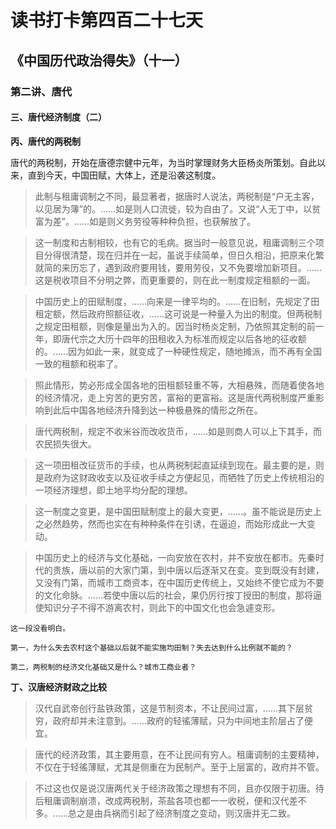 读书打卡第四百二十七天
===

《中国历代政治得失》（十一）
---
### 第二讲、唐代

#### 三、唐代经济制度（二）

**丙、唐代的两税制**

唐代的两税制，开始在唐德宗健中元年，为当时掌理财务大臣杨炎所策划。自此以来，直到今天，中国田赋，大体上，还是沿袭这制度。

> 此制与租庸调制之不同，最显著者，据唐时人说法，两税制是“户无主客，以见居为簿”的。……如是则人口流徙，较为自由了。又说“人无丁中，以贫富为差”。……如是则义务劳役等种种负担，也获解放了。

> 这一制度和古制相较，也有它的毛病。据当时一般意见说，租庸调制三个项目分得很清楚，现在归并在一起，虽说手续简单，但日久相沿，把原来化繁就简的来历忘了，遇到政府要用钱，要用劳役，又不免要增加新项目。……这是税收项目不分明之弊，而更重要的，则在此一制度规定租额的一面。

> 中国历史上的田赋制度，……向来是一律平均的。……在旧制，先规定了田租定额，然后政府照额征收，……这可说是一种量入为出的制度。但两税制之规定田租额，则像是量出为入的。因当时杨炎定制，乃依照其定制的前一年，即唐代宗之大历十四年的田租收入为标准而规定以后各地的征收额的。……因为如此一来，就变成了一种硬性规定，随地摊派，而不再有全国一致的租额和税率了。

> 照此情形，势必形成全国各地的田租额轻重不等，大相悬殊，而随着使各地的经济情况，走上穷苦的更穷苦，富裕的更富裕。这是唐代两税制度严重影响到此后中国各地经济升降到达一种极悬殊的情形之所在。

> 唐代两税制，规定不收米谷而改收货币，……如是则商人可以上下其手，而农民损失很大。

> 这一项田租改征货币的手续，也从两税制起直延续到现在。最主要的是，则是政府为这财政收支以及征收手续之方便起见，而牺牲了历史上传统相沿的一项经济理想，即土地平均分配的理想。

> 这一制度之变更，是中国田赋制度上的最大变更，……。虽不能说是历史上之必然趋势，然而也实在有种种条件在引诱，在逼迫，而始形成此一大变动。

> 中国历史上的经济与文化基础，一向安放在农村，并不安放在都市。先秦时代的贵族，唐以前的大家门第，到中唐以后逐渐又在变。变到既没有封建，又没有门第，而城市工商资本，在中国历史传统上，又始终不使它成为不要的文化命脉。……若使中唐以后的社会，果仍厉行按丁授田的制度，那将逼使知识分子不得不游离农村，则此下的中国文化也会急遽变形。
```
这一段没看明白。

第一，为什么失去农村这个基础以后就不能实施均田制？失去达到什么比例就不能的？

第二，两税制的经济文化基础又是什么？城市工商业者？
```
**丁、汉唐经济财政之比较**
> 汉代自武帝创行盐铁政策，这是节制资本，不让民间过富，……其下层贫穷，政府却并未注意到。……政府的轻徭薄赋，只为中间地主阶层占了便宜。

> 唐代的经济政策，其主要用意，在不让民间有穷人。租庸调制的主要精神，不仅在于轻徭薄赋，尤其是侧重在为民制产。至于上层富的，政府并不管。

> 不过这也仅是说汉唐两代关于经济政策之理想有不同，且亦仅限于初唐。待后租庸调制崩溃，改成两税制，茶盐各项也都一一收税，便和汉代差不多。……总之是由兵祸而引起了经济制度之变动，则汉唐并无二致。